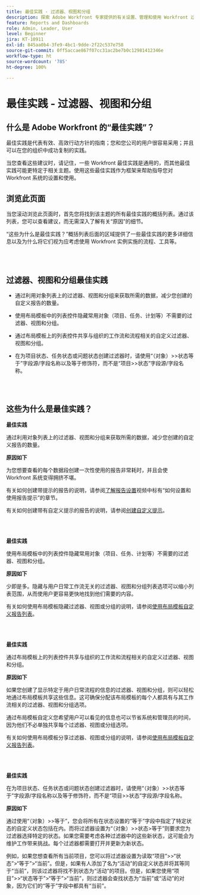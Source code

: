 ```yaml
---
title: 最佳实践 - 过滤器、视图和分组
description: 探索 Adobe Workfront 专家提供的有关设置、管理和使用 Workfront 过滤器、视图和分组的最佳实践建议。
feature: Reports and Dashboards
role: Admin, Leader, User
level: Beginner
jira: KT-10911
exl-id: 845aa0b4-3fe9-4bc1-9dde-2f22c537e758
source-git-commit: 0ff5accae867f07cc31ac2be7b0c12981412346e
workflow-type: ht
source-wordcount: '785'
ht-degree: 100%

---
```


# 最佳实践 - 过滤器、视图和分组

## 什么是 Adobe Workfront 的“最佳实践”？

最佳实践是代表有效、高效行动方针的指南；您和您公司的用户很容易采用；并且可以在您的组织中成功复制的实践。

当您查看这些建议时，请记住，一些 Workfront 最佳实践是通用的，而其他最佳实践可能更特定于相关主题。使用这些最佳实践作为框架来帮助指导您对 Workfront 系统的设置和使用。

## 浏览此页面

当您滚动浏览此页面时，首先您将找到该主题的所有最佳实践的概括列表。通过该列表，您可以查看建议，而无需深入了解有关“原因”的细节。

“这些为什么是最佳实践？”概括列表后面的区域提供了一些最佳实践的更多详细信息以及为什么将它们视为应考虑使用 Workfront 实例实施的流程、工具等。

</br>
</br>

## 过滤器、视图和分组最佳实践

* 通过利用对象列表上的过滤器、视图和分组来获取所需的数据，减少您创建的自定义报告的数量。

* 使用布局模板中的列表控件隐藏常用对象（项目、任务、计划等）不需要的过滤器、视图和分组。

* 通过布局模板上的列表控件共享与组织的工作流和流程相关的自定义过滤器、视图和分组。

* 在为项目状态、任务状态或问题状态创建过滤器时，请使用“（对象）>>状态等于”字段源/字段名称以及等于修饰符，而不是“项目>>状态”字段源/字段名称。

</br>
</br>

## 这些为什么是最佳实践？

**最佳实践**

通过利用对象列表上的过滤器、视图和分组来获取所需的数据，减少您创建的自定义报告的数量。

**原因如下**

为您想要查看的每个数据段创建一次性使用的报告非常耗时，并且会使 Workfront 系统变得拥挤不堪。

有关如何创建带提示的报告的说明，请参阅[了解报告设置](https://experienceleague.adobe.com/docs/workfront-learn/tutorials-workfront/reporting/basic-reporting/report-settings.html)视频中标有“如何设置和使用报告提示”的章节。

有关如何创建带有自定义提示的报告的说明，请参阅[创建自定义提示](https://experienceleague.adobe.com/docs/workfront-learn/tutorials-workfront/reporting/intermediate-reporting/custom-prompts.html)。

</br>
</br>

**最佳实践**

使用布局模板中的列表控件隐藏常用对象（项目、任务、计划等）不需要的过滤器、视图和分组。

**原因如下**

少即是多。隐藏与用户日常工作流无关的过滤器、视图和分组列表选项可以缩小列表范围，从而使用户更容易更快地找到他们需要的内容。

有关如何使用布局模板隐藏过滤器、视图或分组的说明，请参阅[使用布局模板自定义报告列表](https://experienceleague.adobe.com/docs/workfront-learn/tutorials-workfront/administration-and-setup/layout-templates/customize-reporting-lists-with-layout-templates.html)。

</br>
</br>

**最佳实践**

通过布局模板上的列表控件共享与组织的工作流和流程相关的自定义过滤器、视图和分组。

**原因如下**

如果您创建了显示特定于用户日常流程的信息的过滤器、视图和分组，则可以轻松地通过布局模板共享这些信息。这可确保分配该布局模板的每个人都具有与其工作流相关的过滤器、视图和分组选项。

通过布局模板自定义您希望用户可以看见的信息也可以节省系统和管理员的时间，因为他们不必单独共享每个过滤器、视图或分组选项。

有关如何使用布局模板分享过滤器、视图或分组的说明，请参阅[使用布局模板自定义报告列表](https://experienceleague.adobe.com/docs/workfront-learn/tutorials-workfront/administration-and-setup/layout-templates/customize-reporting-lists-with-layout-templates.html)。

</br>
</br>

**最佳实践**

在为项目状态、任务状态或问题状态创建过滤器时，请使用“（对象）>>状态等于”字段源/字段名称以及等于修饰符，而不是“项目>>状态”字段源/字段名称。

**原因如下**

通过使用“（对象）>>等于”，您会将所有在状态设置的“等于”字段中指定了特定状态的自定义状态包括在内。而将过滤器设置为“（对象）>>状态>等于”则要求您为过滤器选择特定的状态。如果您需要考虑各种过滤器中的这些新状态，这可能会为维护工作带来挑战。每个过滤器都需要打开并更新为新状态。

例如，如果您想查看所有当前项目，您可以将过滤器设置为读取“项目”>>“状态”>“等于”>“当前”。但是，如果有人添加了名为“活动”的自定义状态并将其等同于“当前”，则该过滤器将找不到状态为“活动”的项目。但是，如果您使用“项目”>>“状态等于”>“等于”>“当前”，则过滤器会查找状态为“当前”或“活动”的对象，因为它们的“等于”字段中都具有“当前”。
